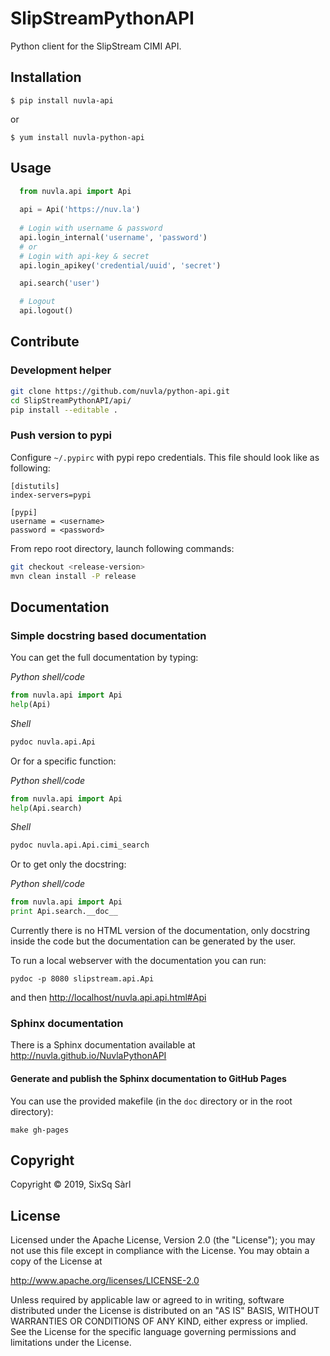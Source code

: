 # SlipStreamPythonAPI

Python client for the SlipStream CIMI API.

## Installation

  `$ pip install nuvla-api`

  or

  `$ yum install nuvla-python-api`

## Usage

```python
  from nuvla.api import Api
  
  api = Api('https://nuv.la')
  
  # Login with username & password
  api.login_internal('username', 'password')
  # or
  # Login with api-key & secret
  api.login_apikey('credential/uuid', 'secret')

  api.search('user')

  # Logout
  api.logout()
  ```

## Contribute

### Development helper

```sh
git clone https://github.com/nuvla/python-api.git
cd SlipStreamPythonAPI/api/
pip install --editable .
```

### Push version to pypi

Configure `~/.pypirc` with pypi repo credentials. This file should look
like as following:

```
[distutils]
index-servers=pypi

[pypi]
username = <username>
password = <password>
```

From repo root directory, launch following commands:
```sh
git checkout <release-version>
mvn clean install -P release
```

## Documentation
### Simple docstring based documentation
You can get the full documentation by typing:

_Python shell/code_
```python
from nuvla.api import Api
help(Api)
```
_Shell_
```sh
pydoc nuvla.api.Api
```

Or for a specific function:

_Python shell/code_
```python
from nuvla.api import Api
help(Api.search)
```
_Shell_
```sh
pydoc nuvla.api.Api.cimi_search
```

Or to get only the docstring:

_Python shell/code_
```python
from nuvla.api import Api
print Api.search.__doc__
```

Currently there is no HTML version of the documentation, only
docstring inside the code but the documentation can be generated by
the user.

To run a local webserver with the documentation you can run:
```shell
pydoc -p 8080 slipstream.api.Api
```
and then
[http://localhost/nuvla.api.api.html#Api](http://localhost/nuvla.api.api.html#Api)

### Sphinx documentation

There is a Sphinx documentation available at
http://nuvla.github.io/NuvlaPythonAPI

#### Generate and publish the Sphinx documentation to GitHub Pages

You can use the provided makefile (in the `doc` directory or in the
root directory):

```shell
make gh-pages
```

## Copyright

Copyright &copy; 2019, SixSq Sàrl

## License

Licensed under the Apache License, Version 2.0 (the "License"); you
may not use this file except in compliance with the License.  You may
obtain a copy of the License at

http://www.apache.org/licenses/LICENSE-2.0

Unless required by applicable law or agreed to in writing, software
distributed under the License is distributed on an "AS IS" BASIS,
WITHOUT WARRANTIES OR CONDITIONS OF ANY KIND, either express or
implied.  See the License for the specific language governing
permissions and limitations under the License.
